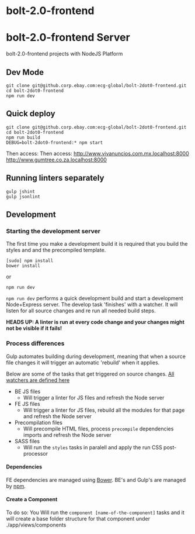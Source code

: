 bolt-2.0-frontend
=================

# bolt-2.0-frontend Server

bolt-2.0-frontend projects with NodeJS Platform


## Dev Mode

```
git clone git@github.corp.ebay.com:ecg-global/bolt-2dot0-frontend.git
cd bolt-2dot0-frontend
npm run dev
```

## Quick deploy

```
git clone git@github.corp.ebay.com:ecg-global/bolt-2dot0-frontend.git
cd bolt-2dot0-frontend
npm run build
DEBUG=bolt-2dot0-frontend:* npm start
```

Then access:
Then access:
http://www.vivanuncios.com.mx.localhost:8000
http://www.gumtree.co.za.localhost:8000


## Running linters separately
```
gulp jshint 
gulp jsonlint
```

## Development

### Starting the development server

The first time you make a development build it is required that you build the styles and and the precompiled template.

```
[sudo] npm install
bower install
```

or

```
npm run dev
```

```npm run dev``` performs a quick development build and start a development Node+Express server. The develop task 'finishes' with a watcher. It will listen for all source changes and re run all needed build steps.

**HEADS UP: A linter is run at every code change and your changes might not be visible if it fails!**


### Process differences
Gulp automates building during development, meaning that when a source file changes it will trigger an automatic 'rebuild' when it applies.

Below are some of the tasks that get triggered on source changes. [All watchers are defined here]('./gulfile.js')

- BE JS files
    - Will trigger a linter for JS files and refresh the Node server
- FE JS files
    - Will trigger a linter for JS files, rebuild all the modules for that page and refresh the Node server
- Precompilation files
    - Will precompile HTML files, process ```precompile``` dependencies imports and refresh the Node server
- SASS files
    - Will run the ```styles``` tasks in paralell and apply the run CSS post-processor

#### Dependencies

FE dependencies are managed using [Bower](http://bower.io). BE's and Gulp's are managed by [npm](http://npmjs.org).

#### Create a Component 
To do so:
You Will run the ```component [name-of-the-component]``` tasks and it will create a base folder structure for that component under ./app/views/components


